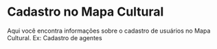 # Cadastro no Mapa Cultural

Aqui você encontra informações sobre o cadastro de usuários no Mapa Cultural.
Ex: Cadastro de agentes